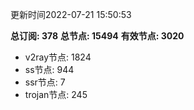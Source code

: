 更新时间2022-07-21 15:50:53

**总订阅: 378**
**总节点: 15494**
**有效节点: 3020**
- v2ray节点: 1824
- ss节点: 944
- ssr节点: 7
- trojan节点: 245

